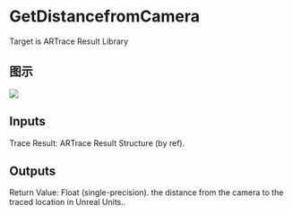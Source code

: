 # GetDistancefromCamera

Target is ARTrace Result Library

## 图示

![]($-20221218-17574848.png)

## Inputs

Trace Result: ARTrace Result Structure (by ref).  

## Outputs

Return Value: Float (single-precision). the distance from the camera to the traced location in Unreal Units..


